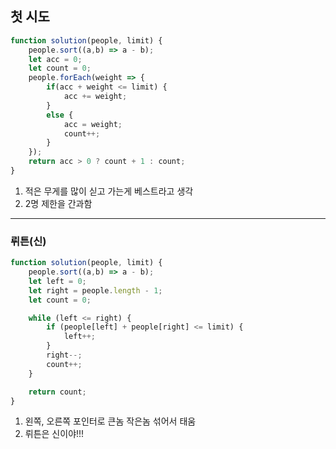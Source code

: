 ## 첫 시도

```javascript
function solution(people, limit) {
	people.sort((a,b) => a - b);
	let acc = 0;
	let count = 0;
	people.forEach(weight => {
		if(acc + weight <= limit) {
			acc += weight;
		} 
		else {
			acc = weight;
			count++;
		}
	});
	return acc > 0 ? count + 1 : count;
}
```

1.  적은 무게를 많이 싣고 가는게 베스트라고 생각
3.  2명 제한을 간과함
---
###  뤼튼(신)

```javascript
function solution(people, limit) {
    people.sort((a,b) => a - b);
    let left = 0;
    let right = people.length - 1;
    let count = 0;

    while (left <= right) {
        if (people[left] + people[right] <= limit) {
            left++;
        }
        right--;
        count++;
    }

    return count;
}
```

1. 왼쪽, 오른쪽 포인터로 큰놈 작은놈 섞어서 태움
2. 뤼튼은 신이야!!!
